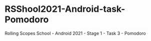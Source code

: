 # RSShool2021-Android-task-Pomodoro
 Rolling Scopes School - Android 2021 - Stage 1 - Task 3 - Pomodoro
